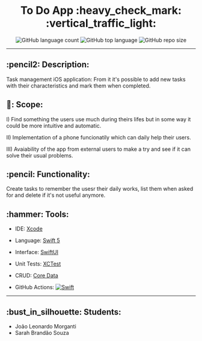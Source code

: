 <h1 align = "center"> To Do App :heavy_check_mark: :vertical_traffic_light:</h1>
<p align = "center"><img alt="GitHub language count" src="https://img.shields.io/github/languages/count/JoaoLeonardoMorganti/C214_L1_to_do?color=red"> <img alt="GitHub top language" src="https://img.shields.io/github/languages/top/JoaoLeonardoMorganti/C214_L1_to_do?color=yellow"> <img alt="GitHub repo size" src="https://img.shields.io/github/repo-size/JoaoLeonardoMorganti/C214_L1_to_do?color=green"></p>

----

<h2>:pencil2: Description: </h2>

<p>Task management iOS application: From it it's possible to add new tasks with their characteristics and mark them when completed.</p>

<h2>📝: Scope: </h2>

<p>I) Find something the users use much during theirs lifes but in some way it could be more intuitive and automatic.</p>
<p>II) Implementation of a phone funcionatily which can daily help their users.</p>
<p>III) Avaiability of the app from external users to make a try and see if it can solve their usual problems.</p>

<h2>:pencil: Functionality: </h2>

<p>Create tasks to remember the usesr their daily works, list them when asked for and delete if it's not useful anymore.</p>

<h2>:hammer: Tools:</h2>

* IDE: [Xcode](https://developer.apple.com/documentation/xcode/)
	
* Language: [Swift 5](https://developer.apple.com/documentation/swift/)
	
* Interface: [SwiftUI](https://developer.apple.com/documentation/swiftui/)

* Unit Tests: [XCTest](https://developer.apple.com/documentation/xctest)

* CRUD: [Core Data](https://developer.apple.com/documentation/coredata/)

* GitHub Actions: [![Swift](https://github.com/JoaoLeonardoMorganti/C214_L1_to_do/actions/workflows/swift.yml/badge.svg)](https://github.com/JoaoLeonardoMorganti/C214_L1_to_do/actions/workflows/swift.yml)
-----

<h2>:bust_in_silhouette: Students: </h2>

* João Leonardo Morganti
* Sarah Brandão Souza
